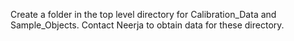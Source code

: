 Create a folder in the top level directory for Calibration_Data and Sample_Objects. 
Contact Neerja to obtain data for these directory.

